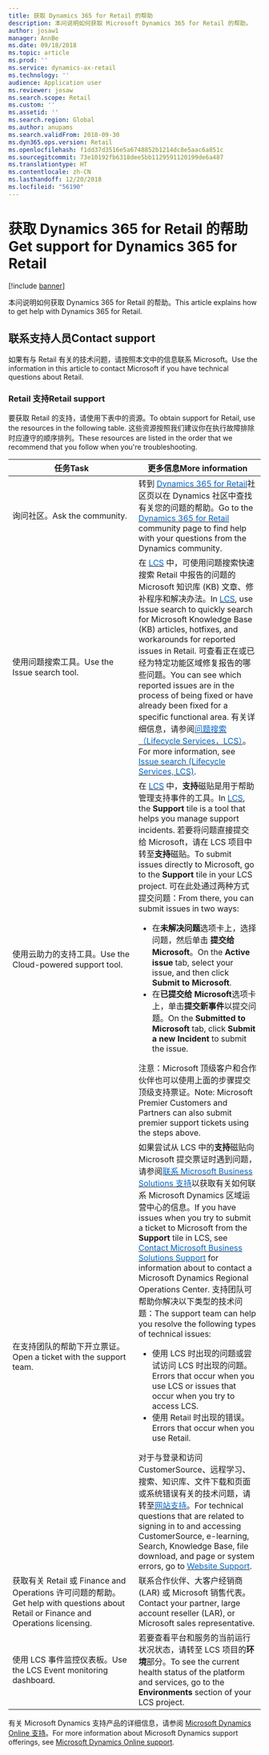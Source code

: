 ```yaml
---
title: 获取 Dynamics 365 for Retail 的帮助
description: 本问说明如何获取 Microsoft Dynamics 365 for Retail 的帮助。
author: josaw1
manager: AnnBe
ms.date: 09/18/2018
ms.topic: article
ms.prod: ''
ms.service: dynamics-ax-retail
ms.technology: ''
audience: Application user
ms.reviewer: josaw
ms.search.scope: Retail
ms.custom: ''
ms.assetid: ''
ms.search.region: Global
ms.author: anupams
ms.search.validFrom: 2018-09-30
ms.dyn365.ops.version: Retail
ms.openlocfilehash: f1dd37d3516e5a6748852b1214dc8e5aac6a851c
ms.sourcegitcommit: 73e10192fb6318dee5bb1129591120199de6a487
ms.translationtype: HT
ms.contentlocale: zh-CN
ms.lasthandoff: 12/20/2018
ms.locfileid: "56190"
---
```

# <a name="get-support-for-dynamics-365-for-retail"></a><span data-ttu-id="3d948-103">获取 Dynamics 365 for Retail 的帮助</span><span class="sxs-lookup"><span data-stu-id="3d948-103">Get support for Dynamics 365 for Retail</span></span>

[!include [banner](../includes/banner.md)]

<span data-ttu-id="3d948-104">本问说明如何获取 Dynamics 365 for Retail 的帮助。</span><span class="sxs-lookup"><span data-stu-id="3d948-104">This article explains how to get help with Dynamics 365 for Retail.</span></span> 

<a name="contact-support"></a><span data-ttu-id="3d948-105">联系支持人员</span><span class="sxs-lookup"><span data-stu-id="3d948-105">Contact support</span></span>
---------------

<span data-ttu-id="3d948-106">如果有与 Retail 有关的技术问题，请按照本文中的信息联系 Microsoft。</span><span class="sxs-lookup"><span data-stu-id="3d948-106">Use the information in this article to contact Microsoft if you have technical questions about Retail.</span></span>

### <a name="retail-support"></a><span data-ttu-id="3d948-107">Retail 支持</span><span class="sxs-lookup"><span data-stu-id="3d948-107">Retail support</span></span>

<span data-ttu-id="3d948-108">要获取 Retail 的支持，请使用下表中的资源。</span><span class="sxs-lookup"><span data-stu-id="3d948-108">To obtain support for Retail, use the resources in the following table.</span></span> <span data-ttu-id="3d948-109">这些资源按照我们建议你在执行故障排除时应遵守的顺序排列。</span><span class="sxs-lookup"><span data-stu-id="3d948-109">These resources are listed in the order that we recommend that you follow when you're troubleshooting.</span></span>

<table>
<colgroup>
<col width="33%" />
<col width="33%" />
</colgroup>
<thead>
<tr class="header">
<th><span data-ttu-id="3d948-110">任务</span><span class="sxs-lookup"><span data-stu-id="3d948-110">Task</span></span></th>
<th><span data-ttu-id="3d948-111">更多信息</span><span class="sxs-lookup"><span data-stu-id="3d948-111">More information</span></span></th>
</tr>
</thead>
<tbody>
<tr class="odd">
<td><span data-ttu-id="3d948-112">询问社区。</span><span class="sxs-lookup"><span data-stu-id="3d948-112">Ask the community.</span></span></td>
<td><span data-ttu-id="3d948-113">转到 <a href="https://community.dynamics.com/365/retail"><span style="color: #0066cc;">Dynamics 365 for Retail</span></a>社区页以在 Dynamics 社区中查找有关您的问题的帮助。</span><span class="sxs-lookup"><span data-stu-id="3d948-113">Go to the <a href="https://community.dynamics.com/365/retail"><span style="color: #0066cc;">Dynamics 365 for Retail</span></a> community page to find help with your questions from the Dynamics community.</span></span></td>
</tr>
<tr class="even">
<td><span data-ttu-id="3d948-114">使用问题搜索工具。</span><span class="sxs-lookup"><span data-stu-id="3d948-114">Use the Issue search tool.</span></span></td>
<td><span data-ttu-id="3d948-115">在 <a href="https://lcs.dynamics.com/"><span style="color: #0066cc;">LCS</span></a> 中，可使用问题搜索快速搜索 Retail 中报告的问题的 Microsoft 知识库 (KB) 文章、修补程序和解决办法。</span><span class="sxs-lookup"><span data-stu-id="3d948-115">In <a href="https://lcs.dynamics.com/"><span style="color: #0066cc;">LCS</span></a>, use Issue search to quickly search for Microsoft Knowledge Base (KB) articles, hotfixes, and workarounds for reported issues in Retail.</span></span> <span data-ttu-id="3d948-116">可查看正在或已经为特定功能区域修复报告的哪些问题。</span><span class="sxs-lookup"><span data-stu-id="3d948-116">You can see which reported issues are in the process of being fixed or have already been fixed for a specific functional area.</span></span> <span data-ttu-id="3d948-117">有关详细信息，请参阅<a href="https://docs.microsoft.com/en-us/dynamics365/unified-operations/dev-itpro/lifecycle-services/issue-search-lcs"><span style="color: #0066cc;">问题搜索（Lifecycle Services，LCS）</span></a>。</span><span class="sxs-lookup"><span data-stu-id="3d948-117">For more information, see <a href="https://docs.microsoft.com/en-us/dynamics365/unified-operations/dev-itpro/lifecycle-services/issue-search-lcs"><span style="color: #0066cc;">Issue search (Lifecycle Services, LCS)</span></a>.</span></span></td>
</tr>
<tr class="odd">
<td><span data-ttu-id="3d948-118">使用云助力的支持工具。</span><span class="sxs-lookup"><span data-stu-id="3d948-118">Use the Cloud-powered support tool.</span></span></td>
<td><span data-ttu-id="3d948-119">在 <a href="https://lcs.dynamics.com/"><span style="color: #0066cc;">LCS</span></a> 中，<strong>支持</strong>磁贴是用于帮助管理支持事件的工具。</span><span class="sxs-lookup"><span data-stu-id="3d948-119">In <a href="https://lcs.dynamics.com/"><span style="color: #0066cc;">LCS</span></a>, the <strong>Support</strong> tile is a tool that helps you manage support incidents.</span></span> <span data-ttu-id="3d948-120">若要将问题直接提交给 Microsoft，请在 LCS 项目中转至<strong>支持</strong>磁贴。</span><span class="sxs-lookup"><span data-stu-id="3d948-120">To submit issues directly to Microsoft, go to the <strong>Support</strong> tile in your LCS project.</span></span> <span data-ttu-id="3d948-121">可在此处通过两种方式提交问题：</span><span class="sxs-lookup"><span data-stu-id="3d948-121">From there, you can submit issues in two ways:</span></span>
<ul>
<li><span data-ttu-id="3d948-122">在<strong>未解决问题</strong>选项卡上，选择问题，然后单击 <strong>提交给 Microsoft</strong>。</span><span class="sxs-lookup"><span data-stu-id="3d948-122">On the <strong>Active issue</strong> tab, select your issue, and then click <strong>Submit to Microsoft</strong>.</span></span></li>
<li><span data-ttu-id="3d948-123">在<strong>已提交给 Microsoft</strong>选项卡上，单击<strong>提交新事件</strong>以提交问题。</span><span class="sxs-lookup"><span data-stu-id="3d948-123">On the <strong>Submitted to Microsoft</strong> tab, click <strong>Submit a new Incident</strong> to submit the issue.</span></span></li>
</ul>
<span data-ttu-id="3d948-124">注意：Microsoft 顶级客户和合作伙伴也可以使用上面的步骤提交顶级支持票证。</span><span class="sxs-lookup"><span data-stu-id="3d948-124">Note: Microsoft Premier Customers and Partners can also submit premier support tickets using the steps above.</span></span></td>
</tr>
<tr class="even">
<td><span data-ttu-id="3d948-125">在支持团队的帮助下开立票证。</span><span class="sxs-lookup"><span data-stu-id="3d948-125">Open a ticket with the support team.</span></span></td>
<td><span data-ttu-id="3d948-126">如果尝试从 LCS 中的<strong>支持</strong>磁贴向 Microsoft 提交票证时遇到问题，请参阅<a href="https://mbs.microsoft.com/customersource/northamerica/ax/support/support-news/global_support_contacts_eng"><span style="color: #0066cc;">联系 Microsoft Business Solutions 支持</span></a>以获取有关如何联系 Microsoft Dynamics 区域运营中心的信息。</span><span class="sxs-lookup"><span data-stu-id="3d948-126">If you have issues when you try to submit a ticket to Microsoft from the <strong>Support</strong> tile in LCS, see <a href="https://mbs.microsoft.com/customersource/northamerica/ax/support/support-news/global_support_contacts_eng"><span style="color: #0066cc;">Contact Microsoft Business Solutions Support</span></a> for information about to contact a Microsoft Dynamics Regional Operations Center.</span></span> <span data-ttu-id="3d948-127">支持团队可帮助你解决以下类型的技术问题：</span><span class="sxs-lookup"><span data-stu-id="3d948-127">The support team can help you resolve the following types of technical issues:</span></span>
<ul>
<li><span data-ttu-id="3d948-128">使用 LCS 时出现的问题或尝试访问 LCS 时出现的问题。</span><span class="sxs-lookup"><span data-stu-id="3d948-128">Errors that occur when you use LCS or issues that occur when you try to access LCS.</span></span></li>
<li><span data-ttu-id="3d948-129">使用 Retail 时出现的错误。</span><span class="sxs-lookup"><span data-stu-id="3d948-129">Errors that occur when you use Retail.</span></span></li>
</ul>
<span data-ttu-id="3d948-130">对于与登录和访问 CustomerSource、远程学习、搜索、知识库、文件下载和页面或系统错误有关的技术问题，请转至<a href="https://mbs2.microsoft.com/members/VoiceSupport/VoiceSupportInternal.aspx"><span style="color: #0066cc;">网站支持</span></a>。</span><span class="sxs-lookup"><span data-stu-id="3d948-130">For technical questions that are related to signing in to and accessing CustomerSource, e-learning, Search, Knowledge Base, file download, and page or system errors, go to <a href="https://mbs2.microsoft.com/members/VoiceSupport/VoiceSupportInternal.aspx"><span style="color: #0066cc;">Website Support</span></a>.</span></span></td>
</tr>
<tr class="odd">
<td><span data-ttu-id="3d948-131">获取有关 Retail 或 Finance and Operations 许可问题的帮助。</span><span class="sxs-lookup"><span data-stu-id="3d948-131">Get help with questions about Retail or Finance and Operations licensing.</span></span></td>
<td><span data-ttu-id="3d948-132">联系合作伙伴、大客户经销商 (LAR) 或 Microsoft 销售代表。</span><span class="sxs-lookup"><span data-stu-id="3d948-132">Contact your partner, large account reseller (LAR), or Microsoft sales representative.</span></span></td>
</tr>
<tr class="even">
<td><span data-ttu-id="3d948-133">使用 LCS 事件监控仪表板。</span><span class="sxs-lookup"><span data-stu-id="3d948-133">Use the LCS Event monitoring dashboard.</span></span></td>
<td><span data-ttu-id="3d948-134">若要查看平台和服务的当前运行状况状态，请转至 LCS 项目的<strong>环境</strong>部分。</span><span class="sxs-lookup"><span data-stu-id="3d948-134">To see the current health status of the platform and services, go to the <strong>Environments</strong> section of your LCS project.</span></span></td>
</tr>
</tbody>
</table>

<span data-ttu-id="3d948-135">有关 Microsoft Dynamics 支持产品的详细信息，请参阅 [Microsoft Dynamics Online 支持](https://www.microsoft.com/en-us/dynamics/dynamics-online-support.aspx)。</span><span class="sxs-lookup"><span data-stu-id="3d948-135">For more information about Microsoft Dynamics support offerings, see [Microsoft Dynamics Online support](https://www.microsoft.com/en-us/dynamics/dynamics-online-support.aspx).</span></span>


